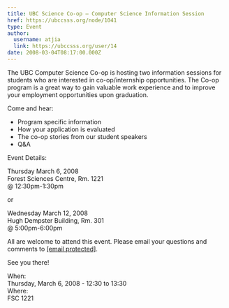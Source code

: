 ```yaml
---
title: UBC Science Co-op – Computer Science Information Session  
href: https://ubccsss.org/node/1041
type: Event
author:
  username: atjia
  link: https://ubccsss.org/user/14
date: 2008-03-04T08:17:00.000Z
---
```


<div class="field field-name-body field-type-text-with-summary field-label-hidden"><div class="field-items"><div class="field-item even"><p>The UBC Computer Science Co-op is hosting two information sessions for students who are interested in co-op/internship opportunities.  The Co-op program is a great way to gain valuable work experience and to improve your employment opportunities upon graduation. </p>
<p>Come and hear:</p>
<ul>
<li>Program specific information
</li><li>How your application is evaluated
</li><li>The co-op stories from our student speakers
</li><li>Q&amp;A
</li></ul>
<p>Event Details: </p>
<p>Thursday March 6, 2008<br>
Forest Sciences Centre, Rm. 1221<br>
@ 12:30pm-1:30pm </p>
<p>or </p>
<p>Wednesday March 12, 2008<br>
Hugh Dempster Building, Rm. 301<br>
@ 5:00pm-6:00pm </p>
<p>All are welcome to attend this event.  Please email your questions and comments to <a href="/cdn-cgi/l/email-protection#422131212d2d320221316c3720216c2123"><span class="__cf_email__" data-cfemail="fe9d8d9d91918ebe9d8dd08b9c9dd09d9f">[email&#xA0;protected]</span></a>.</p>
<p>See you there!  </p>
</div></div></div><div class="field field-name-field-dates field-type-datetime field-label-above"><div class="field-label">When:&#xA0;</div><div class="field-items"><div class="field-item even"><span class="date-display-single">Thursday, March 6, 2008 - <span class="date-display-range"><span class="date-display-start">12:30</span> to <span class="date-display-end">13:30</span></span></span></div></div></div><div class="field field-name-field-location field-type-text field-label-above"><div class="field-label">Where:&#xA0;</div><div class="field-items"><div class="field-item even">FSC 1221</div></div></div>    <footer>
          </footer>